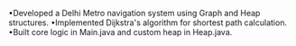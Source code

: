 •Developed a Delhi Metro navigation system using Graph and Heap structures.
•Implemented Dijkstra's algorithm for shortest path calculation. 
•Built core logic in Main.java and custom heap in Heap.java. 
